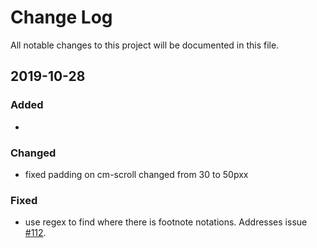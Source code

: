 # Change Log

All notable changes to this project will be documented in this file.

## 2019-10-28

### Added
-

### Changed
- fixed padding on cm-scroll changed from 30 to 50pxx

### Fixed

- use regex to find where there is footnote notations. Addresses issue [#112](https://github.com/jbt/markdown-editor/issues/112).
